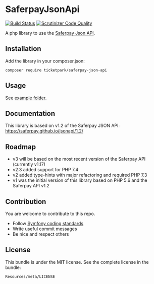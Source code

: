# SaferpayJsonApi

[![Build Status](https://travis-ci.org/Ticketpark/SaferpayJsonApi.svg?branch=master)](https://travis-ci.org/Ticketpark/SaferpayJsonApi)
[![Scrutinizer Code Quality](https://scrutinizer-ci.com/g/ticketpark/saferpayjsonapi/badges/quality-score.png?b=master)](https://scrutinizer-ci.com/g/ticketpark/saferpayjsonapi/?branch=master)


A php library to use the [Saferpay Json API](http://saferpay.github.io/jsonapi/).

## Installation

Add the library in your composer.json:

```
composer require ticketpark/saferpay-json-api
```

## Usage
See [example folder](/example).


## Documentation

This library is based on v1.2 of the Saferpay JSON API:
https://saferpay.github.io/jsonapi/1.2/

## Roadmap

* v3 will be based on the most recent version of the Saferpay API (currently v1.17)
* v2.3 added support for PHP 7.4
* v2 added type-hints with major refactoring and required PHP 7.3
* v1 was the initial version of this library based on PHP 5.6 and the Saferpay API v1.2

## Contribution
You are welcome to contribute to this repo.

* Follow [Symfony coding standards](http://symfony.com/doc/current/contributing/code/standards.html)
* Write useful commit messages
* Be nice and respect others

## License
This bundle is under the MIT license. See the complete license in the bundle:

    Resources/meta/LICENSE

